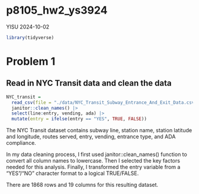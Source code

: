 p8105_hw2_ys3924
================
YISU
2024-10-02

``` r
library(tidyverse)
```

# Problem 1

## Read in NYC Transit data and clean the data

``` r
NYC_transit = 
  read_csv(file = "./data/NYC_Transit_Subway_Entrance_And_Exit_Data.csv") |>
  janitor::clean_names() |>
  select(line:entry, vending, ada) |>
  mutate(entry = ifelse(entry == "YES", TRUE, FALSE))
```

The NYC Transit dataset contains subway line, station name, station
latitude and longitude, routes served, entry, vending, entrance type,
and ADA compliance.

In my data cleaning process, I first used janitor::clean_names()
function to convert all column names to lowercase. Then I selected the
key factors needed for this analysis. Finally, I transformed the entry
variable from a “YES”/“NO” character format to a logical TRUE/FALSE.

There are 1868 rows and 19 columns for this resulting dataset.
